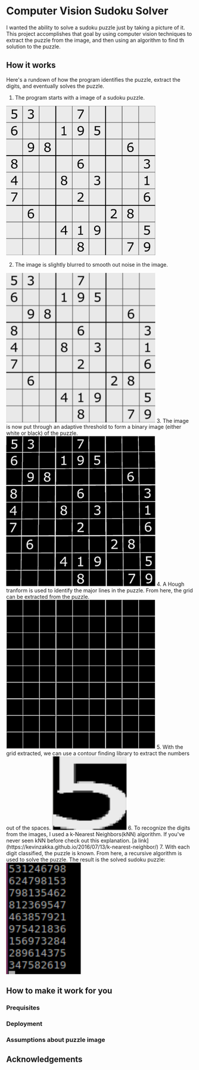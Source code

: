 # Computer Vision Sudoku Solver
I wanted the ability to solve a sudoku puzzle just by taking a picture of it.  This project accomplishes that goal by using computer vision techniques to extract the puzzle from the image, and then using an algorithm to find th solution to the puzzle.

## How it works
Here's a rundown of how the program identifies the puzzle, extract the digits, and eventually solves the puzzle.
1. The program starts with a image of a sudoku puzzle.

<img src="https://github.com/davidjevans/sudoku_solver/blob/master/explanation_images/original.png" width="400">

2. The image is slightly blurred to smooth out noise in the image.
<img src="https://github.com/davidjevans/sudoku_solver/blob/master/explanation_images/blurred.png" width="400">
3. The image is now put through an adaptive threshold to form a binary image (either white or black) of the puzzle.
<img src="https://github.com/davidjevans/sudoku_solver/blob/master/explanation_images/threshed.png" width="400">
4. A Hough tranform is used to identify the major lines in the puzzle.  From here, the grid can be extracted from the puzzle.
<img src="https://github.com/davidjevans/sudoku_solver/blob/master/explanation_images/grid.png" width="400">
5. With the grid extracted, we can use a contour finding library to extract the numbers out of the spaces.
<img src="https://github.com/davidjevans/sudoku_solver/blob/master/explanation_images/number.png" width="200">
6. To recognize the digits from the images, I used a k-Nearest Neighbors(kNN) algorithm.  If you've never seen kNN before check out this explanation. [a link](https://kevinzakka.github.io/2016/07/13/k-nearest-neighbor/) 
7. With each digit classified, the puzzle is known.  From here, a recursive algorithm is used to solve the puzzle.  The result is the solved sudoku puzzle:
<img src="https://github.com/davidjevans/sudoku_solver/blob/master/explanation_images/solution.png" width="200">

## How to make it work for you
### Prequisites
### Deployment
### Assumptions about puzzle image

## Acknowledgements

